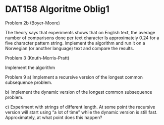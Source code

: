 # DAT158 Algoritme Oblig1

Problem 2b (Boyer-Moore)

The theory says that experiments shows that on English text, the average number of
comparisons done per text character Is approximately 0.24 for a five character pattern string.
Implement the algorithm and run it on a Norwegian (or another language) text and compare
the results.

Problem 3 (Knuth-Morris-Pratt)

Implement the algorithm 

Problem 9
a) Implement a recursive version of the longest common subsequence problem.

b) Implement the dynamic version of the longest common subsequence problem.

c) Experiment with strings of different length. At some point the recursive version will start
    using “a lot of time” while the dynamic version is still fast. Approximately, at what point does
    this happen?
